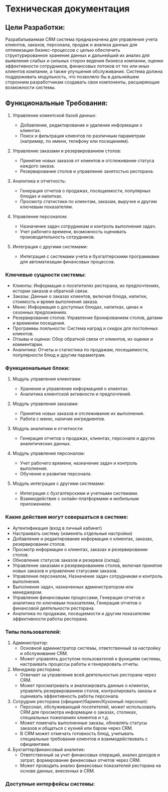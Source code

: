 # Техническая документация

## Цели Разработки:

Разрабатываемая CRM система предназначена для управления учета клиентов, заказов, персонала, продаж и анализа данных для оптимизации бизнес-процессов с целью обеспечить структурированное хранение данных и дальнейший их анализ для выявления слабых и сильных сторон ведения бизнеса компании, оценки эффективности сотрудников, финансовых потоков от тех или иных клиентов компании, а также улучшения обслуживания.
Система должна поддерживать модульность, что позволяло бы в дальнейшем сторонним разработчикам создавать свои компоненты, расширяющие возможности системы.

## Функциональные Требования:
1. Управление клиентской базой данных:
   - Добавление, редактирование и удаление информации о клиентах.
   - Поиск и фильтрация клиентов по различным параметрам (например, по имени, телефону или посещениям).

2. Управление заказами и резервированием столов:
   - Принятие новых заказов от клиентов и отслеживание статуса каждого заказа.
   - Резервирование столов и управление занятостью ресторана.

3. Аналитика и отчетность:
   - Генерация отчетов о продажах, посещаемости, популярных блюдах и напитках.
   - Просмотр статистики по клиентам, заказам, выручке и другим ключевым показателям.

4. Управление персоналом:
   - Назначение задач сотрудникам и контроль выполнения задач.
   - Учет рабочего времени, возможность оценивать производительность сотрудников.

5. Интеграция с другими системами:
   - Интеграция с системами учета и бухгалтерскими программами для автоматизации финансовых процессов.

### Ключевые сущности системы:
  - Клиенты: Информация о посетителях ресторана, их предпочтениях, истории заказов и обратной связи.
  - Заказы: Данные о заказах клиентов, включая блюда, напитки, стоимость и время выполнения заказа.
  - Меню: Информация о доступных блюдах, напитках, ценах и сезонных предложениях.
  - Резервирование столов: Управление бронированием столов, датами и временем посещения.
  - Программы лояльности: Система наград и скидок для постоянных клиентов.
  - Отзывы и оценки: Сбор обратной связи от клиентов, их оценки и комментарии.
  - Аналитика: Отчеты и статистика по продажам, посещаемости, популярности блюд и другим параметрам.

### Функциональные блоки:
1. Модуль управления клиентами:
   - Хранение и управление информацией о клиентах.
   - Аналитика клиентской активности и предпочтений.

2. Модуль управления заказами:
   - Принятие новых заказов и отслеживание их выполнения.
   - Работа с меню, наличие ингредиентов.

3. Модуль аналитики и отчетности:
   - Генерация отчетов о продажах, клиентах, персонале и других аналитических данных.

4. Модуль управления персоналом:
   - Учет рабочего времени, назначение задач и контроль выполнения.
   - Обучение и развитие персонала.

5. Модуль интеграции с другими системами:
   - Интеграция с бухгалтерскими и учетными системами.
   - Взаимодействие с онлайн-платформами и мобильным приложением.

### Какие действия могут совершаться в системе:
   - Аутентификация (вход в личный кабинет)
   - Настраивать систему (изменять отдельные настройки)
   - Добавление и редактирование информации о клиентах, заказах, резервировании столов.
   - Просмотр информации о клиентах, заказах и резервировании столов.
   - Обновление статусов заказов и резервов (склад).
   - Управление заказами и резервированием столов, включая принятие новых заказов и управление статусами заказов.
   - Управление персоналом, Назначение задач сотрудникам и контроль выполнения.
   - Выполнение задач, назначенных администратором или менеджером.
   - Управление финансовыми процессами, Генерация отчетов и аналитика по ключевым показателям, Генерация отчетов о финансовой деятельности ресторана.
   - Аналитика по продажам, посещаемости и другим показателям эффективности работы ресторана.

### Типы пользователей:
1. Администратор:
   - Основной администратор системы, ответственный за настройку и обслуживание CRM.
   - Может управлять доступом пользователей к функциям системы, настраивать процессы работы и генерировать отчеты.
2. Менеджер ресторана:
   - Отвечает за управление всей деятельностью ресторана через CRM.
   - Может просматривать и анализировать данные о клиентах, управлять резервированием столов, контролировать заказы и оценивать эффективность работы персонала.
3. Сотрудник ресторана (официант/бармен/Кухонный персонал):
   -  Персонал, обслуживающий посетителей, может использовать CRM для просмотра информации о заказах, столиках, специальных пожеланиях клиентов и т.д.
   -  Может помечать выполненные заказы, обновлять статусы заказов и общаться с кухней или баром через CRM.
   -  В CRM может отмечать готовность блюд, учитывать специальные требования клиентов и взаимодействовать с официантами.
4. Бухгалтер/финансовый аналитик:
   - Ответственный за учет финансовых операций, анализ доходов и затрат, формирование финансовых отчетов через CRM.
   - Может проводить анализ финансовых показателей ресторана на основе данных, внесенных в CRM.
   
### Доступные интерфейсы системы:

